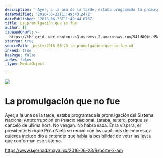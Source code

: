 ```yaml
---
description: ' Ayer, a la una de la tarde, estaba programada la promulgación del Sistema Nacional Anticorrupción en Palacio Nacional. Estaba, reitero, porque se canceló de última hora. No vengan. No habrá nada. En la víspera, el presidente Enrique Peña Nieto se reunió con los capitanes de empresa, a quienes incluso dio a entender que había la posibilidad de vetar las leyes que conforman ese sistema.'
dateModified: '2016-06-23T11:49:43.247Z'
datePublished: '2016-06-23T11:49:44.678Z'
title: La promulgación que no fue
author: []
isBasedOnUrl: >-
  https://the-grid-user-content.s3-us-west-2.amazonaws.com/941d800c-d5c9-438f-a492-6bd19208848d.png
starred: true
sourcePath: _posts/2016-06-23-la-promulgacion-que-no-fue.md
inFeed: true
hasPage: false
inNav: false
_type: MediaObject

---
```

![](https://the-grid-user-content.s3-us-west-2.amazonaws.com/941d800c-d5c9-438f-a492-6bd19208848d.png)

# La promulgación que no fue

Ayer, a la una de la tarde, estaba programada la promulgación del Sistema Nacional Anticorrupción en Palacio Nacional. Estaba, reitero, porque se canceló de última hora. No vengan. No habrá nada. En la víspera, el presidente Enrique Peña Nieto se reunió con los capitanes de empresa, a quienes incluso dio a entender que había la posibilidad de vetar las leyes que conforman ese sistema.

https://www.lajornadamaya.mx/2016-06-23/Reporte-8-am